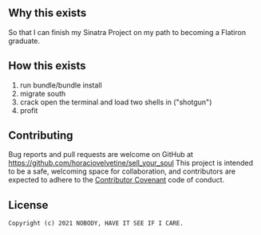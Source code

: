 ## Why this exists

So that I can finish my Sinatra Project on my path to becoming a Flatiron graduate.

## How this exists

  1. run bundle/bundle install
  2. migrate south
  3. crack open the terminal and load two shells in ("shotgun")
  4. profit

## Contributing

Bug reports and pull requests are welcome on GitHub at https://github.com/horaciovelvetine/sell_your_soul This project is intended to be a safe, welcoming space for collaboration, and contributors are expected to adhere to the [Contributor Covenant](http://contributor-covenant.org) code of conduct.

## License

    Copyright (c) 2021 NOBODY, HAVE IT SEE IF I CARE. 
